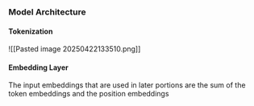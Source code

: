 
### Model Architecture


#### Tokenization
![[Pasted image 20250422133510.png]]

#### Embedding Layer

The input embeddings that are used in later portions are the sum of the token embeddings and the position embeddings


